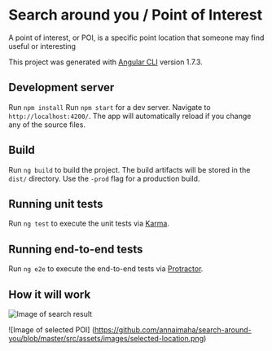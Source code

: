 # Search around you / Point of Interest

A point of interest, or POI, is a specific point location that someone may find useful or interesting

This project was generated with [Angular CLI](https://github.com/angular/angular-cli) version 1.7.3.

## Development server

Run `npm install`
Run `npm start` for a dev server. Navigate to `http://localhost:4200/`. The app will automatically reload if you change any of the source files.


## Build

Run `ng build` to build the project. The build artifacts will be stored in the `dist/` directory. Use the `-prod` flag for a production build.

## Running unit tests

Run `ng test` to execute the unit tests via [Karma](https://karma-runner.github.io).

## Running end-to-end tests

Run `ng e2e` to execute the end-to-end tests via [Protractor](http://www.protractortest.org/).

## How it will work 

![Image of search result](https://github.com/annaimaha/search-around-you/blob/master/src/assets/images/mapquest.png)



![Image of selected POI]
(https://github.com/annaimaha/search-around-you/blob/master/src/assets/images/selected-location.png)
